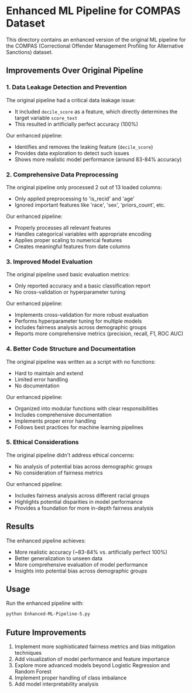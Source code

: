 # Enhanced ML Pipeline for COMPAS Dataset

This directory contains an enhanced version of the original ML pipeline for the COMPAS (Correctional Offender Management Profiling for Alternative Sanctions) dataset.

## Improvements Over Original Pipeline

### 1. Data Leakage Detection and Prevention

The original pipeline had a critical data leakage issue:
- It included `decile_score` as a feature, which directly determines the target variable `score_text`
- This resulted in artificially perfect accuracy (100%)

Our enhanced pipeline:
- Identifies and removes the leaking feature (`decile_score`)
- Provides data exploration to detect such issues
- Shows more realistic model performance (around 83-84% accuracy)

### 2. Comprehensive Data Preprocessing

The original pipeline only processed 2 out of 13 loaded columns:
- Only applied preprocessing to 'is_recid' and 'age'
- Ignored important features like 'race', 'sex', 'priors_count', etc.

Our enhanced pipeline:
- Properly processes all relevant features
- Handles categorical variables with appropriate encoding
- Applies proper scaling to numerical features
- Creates meaningful features from date columns

### 3. Improved Model Evaluation

The original pipeline used basic evaluation metrics:
- Only reported accuracy and a basic classification report
- No cross-validation or hyperparameter tuning

Our enhanced pipeline:
- Implements cross-validation for more robust evaluation
- Performs hyperparameter tuning for multiple models
- Includes fairness analysis across demographic groups
- Reports more comprehensive metrics (precision, recall, F1, ROC AUC)

### 4. Better Code Structure and Documentation

The original pipeline was written as a script with no functions:
- Hard to maintain and extend
- Limited error handling
- No documentation

Our enhanced pipeline:
- Organized into modular functions with clear responsibilities
- Includes comprehensive documentation
- Implements proper error handling
- Follows best practices for machine learning pipelines

### 5. Ethical Considerations

The original pipeline didn't address ethical concerns:
- No analysis of potential bias across demographic groups
- No consideration of fairness metrics

Our enhanced pipeline:
- Includes fairness analysis across different racial groups
- Highlights potential disparities in model performance
- Provides a foundation for more in-depth fairness analysis

## Results

The enhanced pipeline achieves:
- More realistic accuracy (~83-84% vs. artificially perfect 100%)
- Better generalization to unseen data
- More comprehensive evaluation of model performance
- Insights into potential bias across demographic groups

## Usage

Run the enhanced pipeline with:

```bash
python Enhanced-ML-Pipeline-5.py
```

## Future Improvements

1. Implement more sophisticated fairness metrics and bias mitigation techniques
2. Add visualization of model performance and feature importance
3. Explore more advanced models beyond Logistic Regression and Random Forest
4. Implement proper handling of class imbalance
5. Add model interpretability analysis